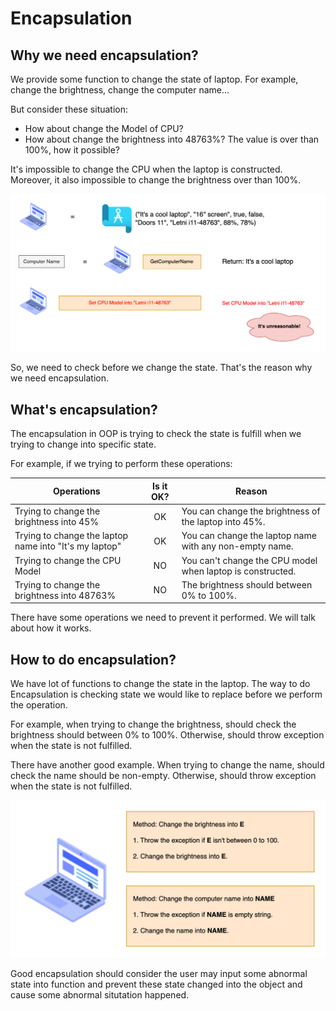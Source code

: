 # Encapsulation

## Why we need encapsulation?

We provide some function to change the state of laptop. For example, change the brightness, change the computer name...

But consider these situation:

- How about change the Model of CPU?
- How about change the brightness into 48763%? The value is over than 100%, how it possible?

It's impossible to change the CPU when the laptop is constructed. Moreover, it also impossible to change the brightness over than 100%.

<img src="../assets/Unreasonable-CPU-setup.png" alt="Computer" style="zoom: 75%;" />

So, we need to check before we change the state. That's the reason why we need encapsulation.

## What's encapsulation?

The encapsulation in OOP is trying to check the state is fulfill when we trying to change into specific state.

For example, if we trying to perform these operations:

| Operations                                             | Is it OK? | Reason                                                     |
| ------------------------------------------------------ | :-------: | ---------------------------------------------------------- |
| Trying to change the brightness into 45%               |    OK     | You can change the brightness of the laptop into 45%.      |
| Trying to change the laptop name into "It's my laptop" |    OK     | You can change the laptop name with any non-empty name.    |
| Trying to change the CPU Model                         |    NO     | You can't change the CPU model when laptop is constructed. |
| Trying to change the brightness into 48763%            |    NO     | The brightness should between 0% to 100%.                  |

There have some operations we need to prevent it performed. We will talk about how it works.

## How to do encapsulation?

We have lot of functions to change the state in the laptop. The way to do Encapsulation is checking state we would like to replace before we perform the operation.

For example, when trying to change the brightness, should check the brightness should between 0% to 100%. Otherwise, should throw exception when the state is not fulfilled.

There have another good example. When trying to change the name, should check the name should be non-empty. Otherwise, should throw exception when the state is not fulfilled.

<img src="../assets/Encapsulation-on-method.png" alt="Computer" style="zoom: 75%;" />

Good encapsulation should consider the user may input some abnormal state into function and prevent these state changed into the object and cause some abnormal situtation happened.
